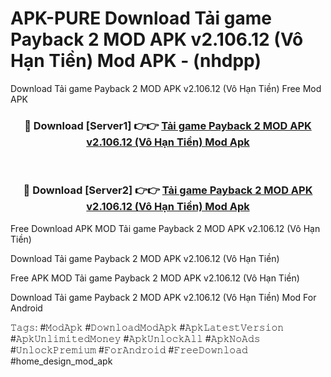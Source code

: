 # APK-PURE Download Tải game Payback 2 MOD APK v2.106.12 (Vô Hạn Tiền) Mod APK - (nhdpp)
Download Tải game Payback 2 MOD APK v2.106.12 (Vô Hạn Tiền) Free Mod APK

<div align="center">
<h3>🔴 Download [Server1] 👉👉 <a href="https://apk-comot.site?title=Tải_game_Payback_2_MOD_APK_v2.106.12_(Vô_Hạn_Tiền)">Tải game Payback 2 MOD APK v2.106.12 (Vô Hạn Tiền) Mod Apk</a></h3><br>

<h3>🔴 Download [Server2] 👉👉 <a href="https://apk-comot.site?title=Tải_game_Payback_2_MOD_APK_v2.106.12_(Vô_Hạn_Tiền)">Tải game Payback 2 MOD APK v2.106.12 (Vô Hạn Tiền) Mod Apk</a></h3>
</div>


Free Download APK MOD Tải game Payback 2 MOD APK v2.106.12 (Vô Hạn Tiền)

Download Tải game Payback 2 MOD APK v2.106.12 (Vô Hạn Tiền) 

Free APK MOD Tải game Payback 2 MOD APK v2.106.12 (Vô Hạn Tiền) 

Download Tải game Payback 2 MOD APK v2.106.12 (Vô Hạn Tiền) Mod For Android

𝚃𝚊𝚐𝚜: #𝙼𝚘𝚍𝙰𝚙𝚔 #𝙳𝚘𝚠𝚗𝚕𝚘𝚊𝚍𝙼𝚘𝚍𝙰𝚙𝚔 #𝙰𝚙𝚔𝙻𝚊𝚝𝚎𝚜𝚝𝚅𝚎𝚛𝚜𝚒𝚘𝚗 #𝙰𝚙𝚔𝚄𝚗𝚕𝚒𝚖𝚒𝚝𝚎𝚍𝙼𝚘𝚗𝚎𝚢 #𝙰𝚙𝚔𝚄𝚗𝚕𝚘𝚌𝚔𝙰𝚕𝚕 #𝙰𝚙𝚔𝙽𝚘𝙰𝚍𝚜 #𝚄𝚗𝚕𝚘𝚌𝚔𝙿𝚛𝚎𝚖𝚒𝚞𝚖 #𝙵𝚘𝚛𝙰𝚗𝚍𝚛𝚘𝚒𝚍 #𝙵𝚛𝚎𝚎𝙳𝚘𝚠𝚗𝚕𝚘𝚊𝚍 #home_design_mod_apk